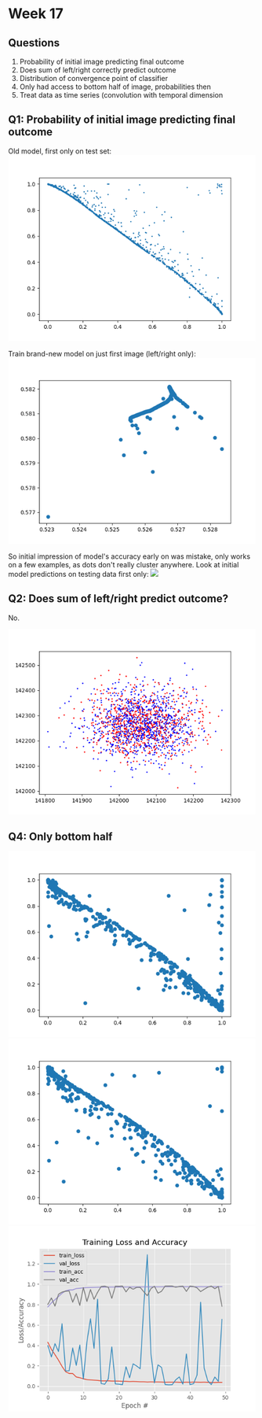 # Week 17

## Questions

1. Probability of initial image predicting final outcome
2. Does sum of left/right correctly predict outcome
3. Distribution of convergence point of classifier
4. Only had access to bottom half of image, probabilities then
5. Treat data as time series (convolution with temporal dimension

## Q1: Probability of initial image predicting final outcome

Old model, first only on test set:
![](../figs/cnn-all/scatter-test-first-only.png)

Train brand-new model on just first image (left/right only):
![](../figs/cnn-first-only/scatter-2001-2500.png)

So initial impression of model's accuracy early on was mistake, only works on
a few examples, as dots don't really cluster anywhere. Look at initial model
predictions on testing data first only:
![](..lfigs/cnn-all/scatter-test-first-only.png)

## Q2: Does sum of left/right predict outcome?

No.

![](../figs/step1-lr-distribution.png)

## Q4: Only bottom half

![](../figs/cnn-bottom-half/first-only.png)
![](../figs/cnn-bottom-half/last-only.png)
![](../figs/cnn-bottom-half/training-acc.png)
